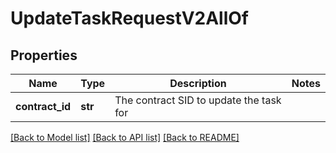 # UpdateTaskRequestV2AllOf

## Properties
Name | Type | Description | Notes
------------ | ------------- | ------------- | -------------
**contract_id** | **str** | The contract SID to update the task for | 

[[Back to Model list]](../README.md#documentation-for-models) [[Back to API list]](../README.md#documentation-for-api-endpoints) [[Back to README]](../README.md)


